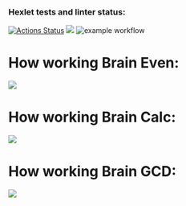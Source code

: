 ### Hexlet tests and linter status:
[![Actions Status](https://github.com/shaolanx/frontend-project-lvl1/workflows/hexlet-check/badge.svg)](https://github.com/shaolanx/frontend-project-lvl1/actions)
<a href="https://codeclimate.com/github/codeclimate/codeclimate/maintainability"><img src="https://api.codeclimate.com/v1/badges/a99a88d28ad37a79dbf6/maintainability" /></a>
![example workflow](https://github.com/shaolanx/frontend-project-lvl1/actions/workflows/make-lint.yml/badge.svg)
# How working Brain Even:
<a href="https://asciinema.org/a/476075" target="_blank"><img src="https://asciinema.org/a/476075.svg" /></a>
# How working Brain Calc:
<a href="https://asciinema.org/a/476074" target="_blank"><img src="https://asciinema.org/a/476074.svg" /></a>
# How working Brain GCD:
<a href="https://asciinema.org/a/476787" target="_blank"><img src="https://asciinema.org/a/476787.svg" /></a>